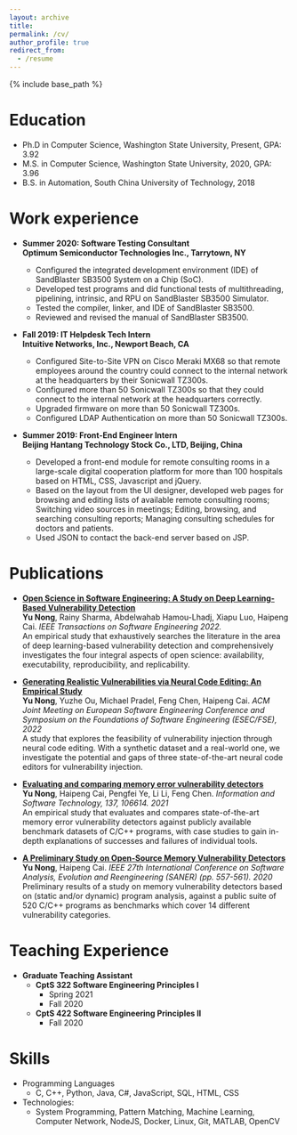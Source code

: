 ```yaml
---
layout: archive
title: 
permalink: /cv/
author_profile: true
redirect_from:
  - /resume
---
```


{% include base_path %}

Education
======
* Ph.D in Computer Science, Washington State University, Present, GPA: 3.92
* M.S. in Computer Science, Washington State University, 2020, GPA: 3.96
* B.S. in Automation, South China University of Technology, 2018


Work experience
======
* **Summer 2020: Software Testing Consultant                                                                           	\
  Optimum Semiconductor Technologies Inc., Tarrytown, NY**
  * Configured the integrated development environment (IDE) of SandBlaster SB3500 System on a Chip (SoC).
  * Developed test programs and did functional tests of multithreading, pipelining, intrinsic, and RPU on SandBlaster SB3500 Simulator.
  * Tested the compiler, linker, and IDE of SandBlaster SB3500.
  * Reviewed and revised the manual of SandBlaster SB3500.

* **Fall 2019: IT Helpdesk Tech Intern	\
  Intuitive Networks, Inc., Newport Beach, CA**
  * Configured Site-to-Site VPN on Cisco Meraki MX68 so that remote employees around the country could connect to the internal network at the headquarters by their Sonicwall TZ300s.
  * Configured more than 50 Sonicwall TZ300s so that they could connect to the internal network at the headquarters correctly.
  * Upgraded firmware on more than 50 Sonicwall TZ300s.
  * Configured LDAP Authentication on more than 50 Sonicwall TZ300s.

* **Summer 2019: Front-End Engineer Intern \
  Beijing Hantang Technology Stock Co., LTD, Beijing, China**
  * Developed a front-end module for remote consulting rooms in a large-scale digital cooperation platform for more than 100 hospitals based on HTML, CSS, Javascript and jQuery.
  * Based on the layout from the UI designer, developed web pages for browsing and editing lists of available remote consulting rooms; Switching video sources in meetings; Editing, browsing, and searching consulting reports; Managing consulting schedules for doctors and patients.
  * Used JSON to contact the back-end server based on JSP.

Publications
======
* **[Open Science in Software Engineering: A Study on Deep Learning-Based Vulnerability Detection](https://young-nong.github.io/publications/)** \
**Yu Nong**, Rainy Sharma, Abdelwahab Hamou-Lhadj, Xiapu Luo, Haipeng Cai. *IEEE Transactions on Software Engineering 2022.* \
An empirical study that exhaustively searches the literature in the area of deep learning-based vulnerability detection and comprehensively investigates the four integral aspects of open science: availability, executability, reproducibility, and replicability.

* **[Generating Realistic Vulnerabilities via Neural Code Editing: An Empirical Study](https://www.researchgate.net/publication/361835991_Generating_Realistic_Vulnerabilities_via_Neural_Code_Editing_An_Empirical_Study)** \
**Yu Nong**, Yuzhe Ou, Michael Pradel, Feng Chen, Haipeng Cai. *ACM Joint Meeting on European Software Engineering Conference and Symposium on the Foundations of Software Engineering (ESEC/FSE), 2022* \
A study that explores the feasibility of vulnerability injection through neural code editing. With a synthetic dataset and a real-world one, we investigate the potential and gaps of three state-of-the-art neural code editors for vulnerability injection.


* **[Evaluating and comparing memory error vulnerability detectors](https://www.researchgate.net/publication/351374599_Evaluating_and_comparing_memory_error_vulnerability_detectors)** \
**Yu Nong**, Haipeng Cai, Pengfei Ye, Li Li, Feng Chen. *Information and Software Technology, 137, 106614. 2021* \
An empirical study that evaluates and compares state-of-the-art memory error vulnerability detectors against publicly available benchmark datasets of C/C++ programs, with case studies to gain in-depth explanations of successes and failures of individual tools.


* **[A Preliminary Study on Open-Source Memory Vulnerability Detectors](https://www.researchgate.net/publication/340402566_A_Preliminary_Study_on_Open-Source_Memory_Vulnerability_Detectors)** \
**Yu Nong**, Haipeng Cai. *IEEE 27th International Conference on Software Analysis, Evolution and Reengineering (SANER) (pp. 557-561). 2020* \
Preliminary results of a study on memory vulnerability detectors based on (static and/or dynamic) program analysis, against a public suite of 520 C/C++ programs as benchmarks which cover 14 different vulnerability categories.
  
  
Teaching Experience
======
* **Graduate Teaching Assistant**
  * **CptS 322 Software Engineering Principles I**
    * Spring 2021
    * Fall 2020
  * **CptS 422 Software Engineering Principles II**
    * Fall 2020
  
Skills
======
* Programming Languages
  * C, C++, Python, Java, C#, JavaScript, SQL, HTML, CSS
* Technologies:
  * System Programming, Pattern Matching, Machine Learning, Computer Network, NodeJS, Docker, Linux, Git, MATLAB, OpenCV



  

